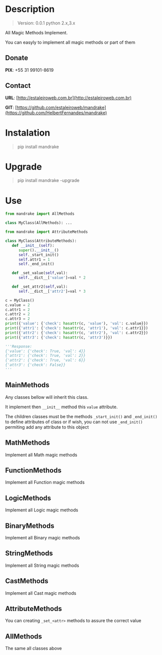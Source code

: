 # Description

> Version: 0.0.1
> python 2.x,3.x

All Magic Methods Implement.

You can easyly to implement all magic methods or part of them

## Donate

**PIX**: +55 31 99101-8619

## Contact

**URL**: [http://estaleiroweb.com.br](http://estaleiroweb.com.br)

**GIT**: [https://github.com/estaleiroweb/mandrake](https://github.com/HelbertFernandes/mandrake)

# Instalation

> pip install mandrake

# Upgrade

> pip install mandrake -upgrade

# Use

```python
from mandrake import AllMethods

class MyClass(AllMethods): ...
```

```python
from mandrake import AttributeMethods

class MyClass(AttributeMethods):
   def __init__(self):
      super().__init__()
      self._start_init()
      self.attr1 = 1
      self._end_init()

   def _set_value(self,val):
      self.__dict__['value']=val * 2

   def _set_attr2(self,val):
      self.__dict__['attr2']=val * 3

c = MyClass()
c.value = 2
c.attr1 = 2
c.attr2 = 2
c.attr3 = 2
print({'value': {'check': hasattr(c, 'value'), 'val': c.value}})
print({'attr1': {'check': hasattr(c, 'attr1'), 'val': c.attr1}})
print({'attr2': {'check': hasattr(c, 'attr2'), 'val': c.attr2}})
print({'attr3': {'check': hasattr(c, 'attr3')}})

'''Response: 
{'value': {'check': True, 'val': 4}}
{'attr1': {'check': True, 'val': 2}}
{'attr2': {'check': True, 'val': 6}}
{'attr3': {'check': False}}
'''
```

## MainMethods

Any classes bellow will inherit this class.

It implement then `__init__` method this `value` attribute.

The children classes must be the methods `_start_init()` and `_end_init()` to define attributes of class or if wish, you can not use `_end_init()` permiting add any attribute to this object

## MathMethods

Implement all Math magic methods

## FunctionMethods

Implement all Function magic methods

## LogicMethods

Implement all Logic magic methods

## BinaryMethods

Implement all Binary magic methods

## StringMethods

Implement all String magic methods

## CastMethods

Implement all Cast magic methods

## AttributeMethods

You can creating `_set_<attr>` methods to assure the correct value

## AllMethods

The same all classes above
